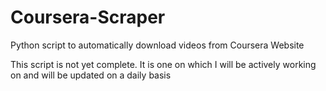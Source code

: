 Coursera-Scraper
================

Python script to automatically download videos from Coursera Website

This script is not yet complete. It is one on which I will be actively working on and will be updated on a daily basis
